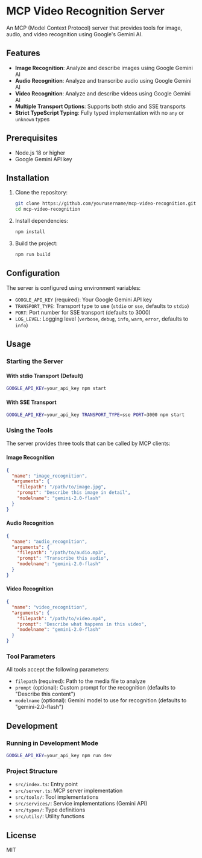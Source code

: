 # MCP Video Recognition Server

An MCP (Model Context Protocol) server that provides tools for image, audio, and video recognition using Google's Gemini AI.

## Features

- **Image Recognition**: Analyze and describe images using Google Gemini AI
- **Audio Recognition**: Analyze and transcribe audio using Google Gemini AI
- **Video Recognition**: Analyze and describe videos using Google Gemini AI
- **Multiple Transport Options**: Supports both stdio and SSE transports
- **Strict TypeScript Typing**: Fully typed implementation with no `any` or `unknown` types

## Prerequisites

- Node.js 18 or higher
- Google Gemini API key

## Installation

1. Clone the repository:
   ```bash
   git clone https://github.com/yourusername/mcp-video-recognition.git
   cd mcp-video-recognition
   ```

2. Install dependencies:
   ```bash
   npm install
   ```

3. Build the project:
   ```bash
   npm run build
   ```

## Configuration

The server is configured using environment variables:

- `GOOGLE_API_KEY` (required): Your Google Gemini API key
- `TRANSPORT_TYPE`: Transport type to use (`stdio` or `sse`, defaults to `stdio`)
- `PORT`: Port number for SSE transport (defaults to 3000)
- `LOG_LEVEL`: Logging level (`verbose`, `debug`, `info`, `warn`, `error`, defaults to `info`)

## Usage

### Starting the Server

#### With stdio Transport (Default)

```bash
GOOGLE_API_KEY=your_api_key npm start
```

#### With SSE Transport

```bash
GOOGLE_API_KEY=your_api_key TRANSPORT_TYPE=sse PORT=3000 npm start
```

### Using the Tools

The server provides three tools that can be called by MCP clients:

#### Image Recognition

```json
{
  "name": "image_recognition",
  "arguments": {
    "filepath": "/path/to/image.jpg",
    "prompt": "Describe this image in detail",
    "modelname": "gemini-2.0-flash"
  }
}
```

#### Audio Recognition

```json
{
  "name": "audio_recognition",
  "arguments": {
    "filepath": "/path/to/audio.mp3",
    "prompt": "Transcribe this audio",
    "modelname": "gemini-2.0-flash"
  }
}
```

#### Video Recognition

```json
{
  "name": "video_recognition",
  "arguments": {
    "filepath": "/path/to/video.mp4",
    "prompt": "Describe what happens in this video",
    "modelname": "gemini-2.0-flash"
  }
}
```

### Tool Parameters

All tools accept the following parameters:

- `filepath` (required): Path to the media file to analyze
- `prompt` (optional): Custom prompt for the recognition (defaults to "Describe this content")
- `modelname` (optional): Gemini model to use for recognition (defaults to "gemini-2.0-flash")

## Development

### Running in Development Mode

```bash
GOOGLE_API_KEY=your_api_key npm run dev
```

### Project Structure

- `src/index.ts`: Entry point
- `src/server.ts`: MCP server implementation
- `src/tools/`: Tool implementations
- `src/services/`: Service implementations (Gemini API)
- `src/types/`: Type definitions
- `src/utils/`: Utility functions

## License

MIT
